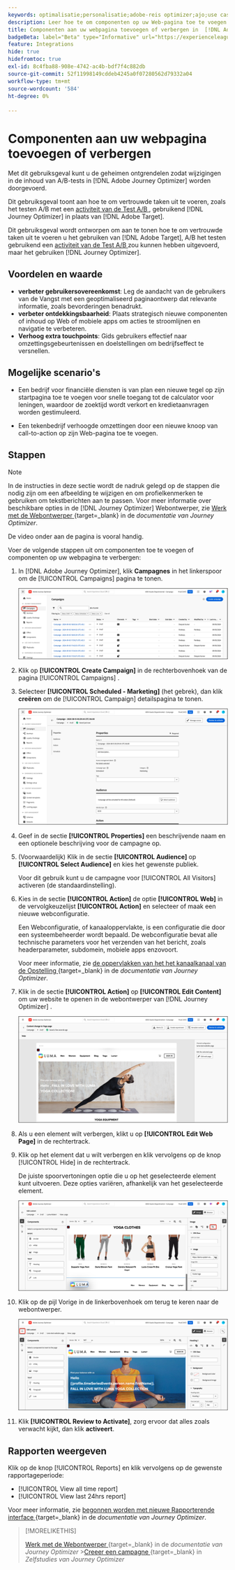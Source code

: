```yaml
---
keywords: optimalisatie;personalisatie;adobe-reis optimizer;ajo;use cases;scenario's;voeg inhoud toe;verberg inhoud;voeg componenten toe;verberg componenten
description: Leer hoe te om componenten op uw Web-pagina toe te voegen of te verbergen gebruikend  [!DNL Adobe Journey Optimizer].
title: Componenten aan uw webpagina toevoegen of verbergen in  [!DNL Adobe Journey Optimizer]
badgeBeta: label="Beta" type="Informative" url="https://experienceleague.adobe.com/docs/target/using/introduction/intro.html?lang=nl-NL#beta newtab=true" tooltip="Wat zijn de eigenschappen van Beta in  [!DNL Adobe Target]."
feature: Integrations
hide: true
hidefromtoc: true
exl-id: 8c4fba88-908e-4742-ac4b-bdf7f4c882db
source-git-commit: 52f11998149cddeb4245a0f07280562d79332a04
workflow-type: tm+mt
source-wordcount: '584'
ht-degree: 0%

---
```


# Componenten aan uw webpagina toevoegen of verbergen

Met dit gebruiksgeval kunt u de geheimen ontgrendelen zodat wijzigingen in de inhoud van A/B-tests in [!DNL Adobe Journey Optimizer] worden doorgevoerd.

Dit gebruiksgeval toont aan hoe te om vertrouwde taken uit te voeren, zoals het testen A/B met een [ activiteit van de Test A/B ](/help/main/c-activities/t-test-ab/test-ab.md), gebruikend [!DNL Journey Optimizer] in plaats van [!DNL Adobe Target].

Dit gebruiksgeval wordt ontworpen om aan te tonen hoe te om vertrouwde taken uit te voeren u het gebruiken van [!DNL Adobe Target], A/B het testen gebruikend een [ activiteit van de Test A/B ](/help/main/c-activities/t-test-ab/test-ab.md) zou kunnen hebben uitgevoerd, maar het gebruiken [!DNL Journey Optimizer].

## Voordelen en waarde

* **verbeter gebruikersovereenkomst**: Leg de aandacht van de gebruikers van de Vangst met een geoptimaliseerd paginaontwerp dat relevante informatie, zoals bevorderingen benadrukt.
* **verbeter ontdekkingsbaarheid**: Plaats strategisch nieuwe componenten of inhoud op Web of mobiele apps om acties te stroomlijnen en navigatie te verbeteren.
* **Verhoog extra touchpoints**: Gids gebruikers effectief naar omzettingsgebeurtenissen en doelstellingen om bedrijfseffect te versnellen.

## Mogelijke scenario&#39;s

* Een bedrijf voor financiële diensten is van plan een nieuwe tegel op zijn startpagina toe te voegen voor snelle toegang tot de calculator voor leningen, waardoor de zoektijd wordt verkort en kredietaanvragen worden gestimuleerd.

* Een tekenbedrijf verhoogde omzettingen door een nieuwe knoop van call-to-action op zijn Web-pagina toe te voegen.

## Stappen

>[!NOTE]
>
>In de instructies in deze sectie wordt de nadruk gelegd op de stappen die nodig zijn om een afbeelding te wijzigen en om profielkenmerken te gebruiken om tekstberichten aan te passen. Voor meer informatie over beschikbare opties in de [!DNL Journey Optimizer] Webontwerper, zie [ Werk met de Webontwerper ](https://experienceleague.adobe.com/nl/docs/journey-optimizer/using/channels/web/author-web-pages/web-visual-editor){target=_blank} in de *documentatie van Journey Optimizer*.
>
>De video onder aan de pagina is vooral handig.

Voer de volgende stappen uit om componenten toe te voegen of componenten op uw webpagina te verbergen:

1. In [!DNL Adobe Journey Optimizer], klik **Campagnes** in het linkerspoor om de [!UICONTROL Campaigns] pagina te tonen.

   ![ Adobe Journey Optimizer het landen pagina met benadrukte het lusje van Campagnes.](/help/main/c-integrating-target-with-mac/ajo/assets/ajo-landing-page.png)

1. Klik op **[!UICONTROL Create Campaign]** in de rechterbovenhoek van de pagina [!UICONTROL Campaigns] .

1. Selecteer **[!UICONTROL Scheduled - Marketing]** (het gebrek), dan klik **creëren** om de [!UICONTROL Campaign] detailspagina te tonen.

   ![ pagina van de Details van de Campagne in Adobe Journey Optimizer ](/help/main/c-integrating-target-with-mac/ajo/assets/campaign-details.png)

1. Geef in de sectie **[!UICONTROL Properties]** een beschrijvende naam en een optionele beschrijving voor de campagne op.

1. (Voorwaardelijk) Klik in de sectie **[!UICONTROL Audience]** op **[!UICONTROL Select Audience]** en kies het gewenste publiek.

   Voor dit gebruik kunt u de campagne voor [!UICONTROL All Visitors] activeren (de standaardinstelling).

1. Kies in de sectie **[!UICONTROL Action]** de optie **[!UICONTROL Web]** in de vervolgkeuzelijst **[!UICONTROL Action]** en selecteer of maak een nieuwe webconfiguratie.

   Een Webconfiguratie, of kanaaloppervlakte, is een configuratie die door een systeembeheerder wordt bepaald. De webconfiguratie bevat alle technische parameters voor het verzenden van het bericht, zoals headerparameter, subdomein, mobiele apps enzovoort.

   Voor meer informatie, zie [ de oppervlakken van het het kanaalkanaal van de Opstelling ](https://experienceleague.adobe.com/nl/docs/journey-optimizer/using/configuration/channel-surfaces#set-up-channel-surfaces){target=_blank} in de *documentatie van Journey Optimizer*.

1. Klik in de sectie **[!UICONTROL Action]** op **[!UICONTROL Edit Content]** om uw website te openen in de webontwerper van [!DNL Journey Optimizer] .

   ![ Yoga landende pagina op de website LUMA ](/help/main/c-integrating-target-with-mac/ajo/assets/luma-yoga-landing.png)

1. Als u een element wilt verbergen, klikt u op **[!UICONTROL Edit Web Page]** in de rechtertrack.

1. Klik op het element dat u wilt verbergen en klik vervolgens op de knop [!UICONTROL Hide] in de rechtertrack.

   De juiste spoorvertoningen optie die u op het geselecteerde element kunt uitvoeren. Deze opties variëren, afhankelijk van het geselecteerde element.

   ![ de elementenknoop van de Huid ](/help/main/c-integrating-target-with-mac/ajo/assets/hide-element.png)

1. Klik op de pijl Vorige in de linkerbovenhoek om terug te keren naar de webontwerper.

   ![ de pijl van de Rug ](/help/main/c-integrating-target-with-mac/ajo/assets/back-arrow.png)

1. Klik **[!UICONTROL Review to Activate]**, zorg ervoor dat alles zoals verwacht kijkt, dan klik **activeert**.

## Rapporten weergeven

Klik op de knop [!UICONTROL Reports] en klik vervolgens op de gewenste rapportageperiode:

* [!UICONTROL View all time report]
* [!UICONTROL View last 24hrs report]

Voor meer informatie, zie [ begonnen worden met nieuwe Rapporterende interface ](https://experienceleague.adobe.com/nl/docs/journey-optimizer/using/channel-report/report-gs-cja){target=_blank} in de *documentatie van Journey Optimizer*.

>[!MORELIKETHIS]
>
>[ Werk met de Webontwerper ](https://experienceleague.adobe.com/nl/docs/journey-optimizer/using/channels/web/author-web-pages/web-visual-editor){target=_blank} in de *documentatie van Journey Optimizer*
>&#x200B;>[Creeer een campagne ](https://experienceleague.adobe.com/nl/docs/journey-optimizer-learn/tutorials/create-campaigns/create-a-campaign){target=_blank} in *Zelfstudies van Journey Optimizer*
